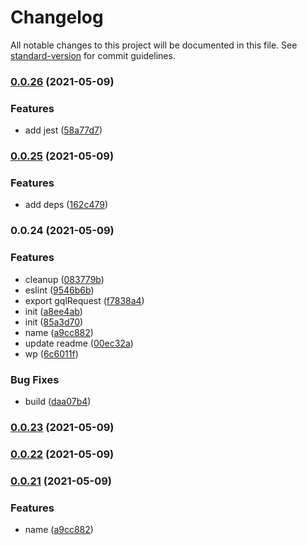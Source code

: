 # Changelog

All notable changes to this project will be documented in this file. See [standard-version](https://github.com/conventional-changelog/standard-version) for commit guidelines.

### [0.0.26](https://github.com/correttojs/eslint-config/compare/v0.0.25...v0.0.26) (2021-05-09)


### Features

* add jest ([58a77d7](https://github.com/correttojs/eslint-config/commit/58a77d7d66614edffa27674a6e69fb10f5e6c4e9))

### [0.0.25](https://github.com/correttojs/eslint-config/compare/v0.0.24...v0.0.25) (2021-05-09)


### Features

* add deps ([162c479](https://github.com/correttojs/eslint-config/commit/162c479015df1e42a4128b59d725b23d2a5fc9c0))

### 0.0.24 (2021-05-09)


### Features

* cleanup ([083779b](https://github.com/correttojs/eslint-config/commit/083779ba0139f3a886af0d81c1ededef897ac65a))
* eslint ([9546b6b](https://github.com/correttojs/eslint-config/commit/9546b6bf73b38aace1868071855184b265cf7b9f))
* export gqlRequest ([f7838a4](https://github.com/correttojs/eslint-config/commit/f7838a4a08a31c54ce8b131570c7e9654842109d))
* init ([a8ee4ab](https://github.com/correttojs/eslint-config/commit/a8ee4ab383b44e19bd0501c2cf7318283716eee3))
* init ([85a3d70](https://github.com/correttojs/eslint-config/commit/85a3d703afc1ec26c9392d31721a8569e472c227))
* name ([a9cc882](https://github.com/correttojs/eslint-config/commit/a9cc8824e53f0d7d7be65a0ff090f76101eb5fc3))
* update readme ([00ec32a](https://github.com/correttojs/eslint-config/commit/00ec32ae38020e2326803d72aec5b2fc9a475ab2))
* wp ([6c6011f](https://github.com/correttojs/eslint-config/commit/6c6011f39e7d5ca71033e553af37bc4c7b766e76))


### Bug Fixes

* build ([daa07b4](https://github.com/correttojs/eslint-config/commit/daa07b4037cb2a14192925cf2609abde8d31694f))

### [0.0.23](https://github.com/correttojs/next-utils/compare/v0.0.22...v0.0.23) (2021-05-09)

### [0.0.22](https://github.com/correttojs/next-utils/compare/v0.0.21...v0.0.22) (2021-05-09)

### [0.0.21](https://github.com/correttojs/next-utils/compare/v0.0.20...v0.0.21) (2021-05-09)


### Features

* name ([a9cc882](https://github.com/correttojs/next-utils/commit/a9cc8824e53f0d7d7be65a0ff090f76101eb5fc3))
